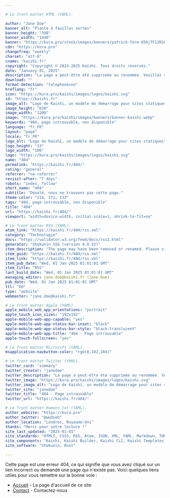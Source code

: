 ```yaml
---

# Le front matter HTML (YAML).

author: "Jane Doe"
banner_alt: "Plante à feuilles vertes"
banner_height: "398"
banner_width: "1440"
banner: "https://kura.pro/stock/images/banners/patrick-fore-850jTF12RSQ.webp"
cdn: "https://kura.pro"
changefreq: "weekly"
charset: "utf-8"
cname: "kaishi.fr"
copyright: "Copyright © 2023-2025 Kaishi. Tous droits réservés."
date: "January 01, 2025"
description: "La page a peut-être été supprimée ou renommée. Veuillez visiter notre page d'accueil pour plus d'informations."
download: ""
format-detection: "telephone=no"
hreflang: "fr"
icon: "https://kura.pro/kaishi/images/logos/kaishi.svg"
id: "https://kaishi.fr"
image_alt: "Logo de Kaishi, un modèle de démarrage pour sites statiques"
image_height: "630"
image_width: "1200"
image: "https://kura.pro/kaishi/images/banners/banner-kaishi.webp"
keywords: "404, page introuvable, non disponible"
language: "fr_FR"
layout: "page"
locale: "fr_FR"
logo_alt: "Logo de Kaishi, un modèle de démarrage pour sites statiques"
logo_height: "33"
logo_width: "100"
logo: "https://kura.pro/kaishi/images/logos/kaishi.svg"
name: "404"
permalink: "https://kaishi.fr/404/"
rating: "general"
referrer: "no-referrer"
revisit-after: "7 days"
robots: "index, follow"
short_name: "404"
subtitle: "Désolé, nous ne trouvons pas cette page."
theme-color: "214, 171, 133"
tags: "404, page introuvable, non disponible"
title: "404"
url: "https://kaishi.fr/404/"
viewport: "width=device-width, initial-scale=1, shrink-to-fit=no"

# Le front matter RSS (YAML).
atom_link: "https://kaishi.fr/404/rss.xml"
category: "Technologie"
docs: "https://validator.w3.org/feed/docs/rss2.html"
generator: "Shokunin SSG (version 0.0.32)"
item_description: "The page may have been removed or renamed. Please visit our homepage for more information."
item_guid: "https://kaishi.fr/404/rss.xml"
item_link: "https://kaishi.fr/404/rss.xml"
item_pub_date: "Wed, 01 Jan 2025 01:01:01 GMT"
item_title: "RSS"
last_build_date: "Wed, 01 Jan 2025 01:01:01 GMT"
managing_editor: jane.doe@kaishi.fr (Jane Doe)
pub_date: "Wed, 01 Jan 2025 01:01:01 GMT"
ttl: "60"
type: "website"
webmaster: "jane.doe@kaishi.fr"

# Le front matter Apple (YAML).
apple_mobile_web_app_orientations: "portrait"
apple_touch_icon_sizes: "192x192"
apple-mobile-web-app-capable: "yes"
apple-mobile-web-app-status-bar-inset: "black"
apple-mobile-web-app-status-bar-style: "black-translucent"
apple-mobile-web-app-title: "404 - Page introuvable"
apple-touch-fullscreen: "yes"

# Le front matter Microsoft (YAML).
msapplication-navbutton-color: "rgb(0,102,204)"

# Le front matter Twitter (YAML).
twitter_card: "summary"
twitter_creator: "janedoe"
twitter_description: "La page a peut-être été supprimée ou renommée. Veuillez visiter notre page d'accueil pour plus d'informations."
twitter_image: "https://kura.pro/kaishi/images/logos/kaishi.svg"
twitter_image_alt: "Logo de Kaishi, un modèle de démarrage pour sites statiques"
twitter_site: "janedoe"
twitter_title: "404 - Page introuvable"
twitter_url: "https://kaishi.fr/404/"

# Le front matter Humans.txt (YAML).
author_website: "https://kura.pro"
author_twitter: "@wwdseb"
author_location: "Londres, Royaume-Uni"
thanks: "Merci pour votre lecture !"
site_last_updated: "2025-01-01"
site_standards: "HTML5, CSS3, RSS, Atom, JSON, XML, YAML, Markdown, TOML"
site_components: "Kaishi, Kaishi Builder, Kaishi CLI, Kaishi Templates, Kaishi Themes"
site_software: "Shokunin, Rust"

---
```


Cette page est une erreur 404, ce qui signifie que vous avez cliqué sur un lien incorrect ou demandé une page qui n'existe pas. Voici quelques liens utiles pour vous remettre sur la bonne voie :

- [Accueil](/fr/) - La page d'accueil de ce site
- [Contact](/fr/contact/) - Contactez-nous
